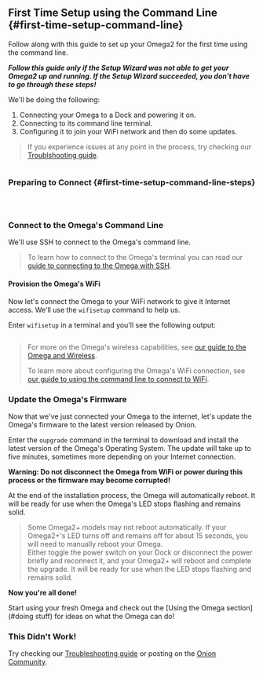 ## First Time Setup using the Command Line {#first-time-setup-command-line}

<!--  TODO: edit this a intro a little to make it smoother -->

Follow along with this guide to set up your Omega2 for the first time using the command line.

***Follow this guide only if the Setup Wizard was not able to get your Omega2 up and running. If the Setup Wizard succeeded, you don't have to go through these steps!***

 We'll be doing the following:

1. Connecting your Omega to a Dock and powering it on.
1. Connecting to its command line terminal.
1. Configuring it to join your WiFi network and then do some updates.

> If you experience issues at any point in the process, try checking our [Troublshooting guide](#first-time-troubleshooting).

<!-- Prepare the Hardware -->
```{r child = './First-Time-Components/Hardware-Prep.md'}
```


<!-- Command Line Setup -->
### Preparing to Connect {#first-time-setup-command-line-steps}

<!-- Computer Config -->
```{r child = './First-Time-Components/First-Time-Component-01-computer-config.md'}
```

<!-- The Omega's Name -->
```{r child = './First-Time-Components/First-Time-Component-02-omega-name.md'}
```

<!-- Connect to Omega's Wifi AP -->
```{r child = './First-Time-Components/First-Time-Component-03-connect-to-omega-network.md'}
```

### Connect to the Omega's Command Line

We'll use SSH to connect to the Omega's command line.

>To learn how to connect to the Omega's terminal you can read our [guide to connecting to the Omega with SSH](#connecting-to-the-omega-terminal-ssh).

#### Provision the Omega's WiFi

Now let's connect the Omega to your WiFi network to give it Internet access. We'll use the `wifisetup` command to help us.

Enter `wifisetup` in a terminal and you'll see the following output:

<!-- wifisetup option 1 output -->
```{r child = './Using-the-Command-Line/Connecting-to-WiFi-Networks-Component-1-wifisetup-option-1.md'}
```

> For more on the Omega's wireless capabilities, see [our guide to the Omega and Wireless](#the-omega-and-wireless-connectivity).
>
>To learn more about configuring the Omega's WiFi connection, see [our guide to using the command line to connect to WiFi](#connecting-to-wifi-networks-command-line).

### Update the Omega's Firmware

Now that we've just connected your Omega to the internet, let's update the Omega's firmware to the latest version released by Onion.

Enter the `oupgrade` command in the terminal to download and install the latest version of the Omega's Operating System. The update will take up to five minutes, sometimes more depending on your Internet connection.

**Warning: Do not disconnect the Omega from WiFi or power during this process or the firmware may become corrupted!**

At the end of the installation process, the Omega will automatically reboot. It will be ready for use when the Omega's LED stops flashing and remains solid.

> Some Omega2+ models may not reboot automatically. If your Omega2+'s LED turns off and remains off for about 15 seconds, you will need to manually reboot your Omega. <br>
> Either toggle the power switch on your Dock or disconnect the power briefly and reconnect it, and your Omega2+ will reboot and complete the upgrade. It will be ready for use when the LED stops flashing and remains solid.


**Now you're all done!**

Start using your fresh Omega and check out the [Using the Omega section](#doing stuff) for ideas on what the Omega can do!
<!-- Start using your fresh Omega, check out the [Tutorials section](./Tutorials/Contents) or the [Project guides](./Projects/Contents) for ideas on what to do next! -->
<!-- TODO: fix the links above when the content is available -->

### This Didn't Work!

Try checking our [Troubleshooting guide](#first-time-troubleshooting) or posting on the [Onion Community](http://community.onion.io).
